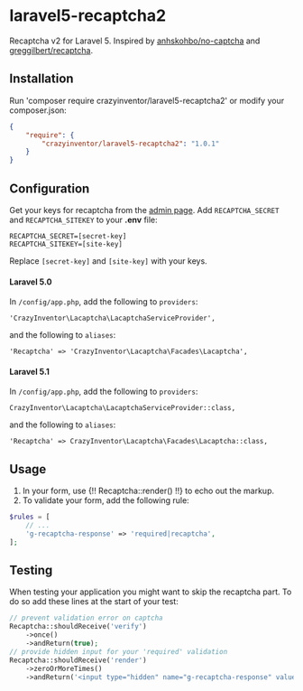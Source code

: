 # laravel5-recaptcha2

Recaptcha v2 for Laravel 5. Inspired by [anhskohbo/no-captcha](https://github.com/anhskohbo/no-captcha) and [greggilbert/recaptcha](https://github.com/greggilbert/recaptcha).

## Installation

Run 'composer require crazyinventor/laravel5-recaptcha2' or modify your composer.json:
```json
{
    "require": {
        "crazyinventor/laravel5-recaptcha2": "1.0.1"
    }
}
```

## Configuration

Get your keys for recaptcha from the [admin page](https://www.google.com/recaptcha/admin#list). Add `RECAPTCHA_SECRET` and `RECAPTCHA_SITEKEY` to your **.env** file:
```
RECAPTCHA_SECRET=[secret-key]
RECAPTCHA_SITEKEY=[site-key]
```
Replace `[secret-key]` and `[site-key]` with your keys.

#### Laravel 5.0

In `/config/app.php`, add the following to `providers`:
```
'CrazyInventor\Lacaptcha\LacaptchaServiceProvider',
```
and the following to `aliases`:
```
'Recaptcha' => 'CrazyInventor\Lacaptcha\Facades\Lacaptcha',
```

#### Laravel 5.1

In `/config/app.php`, add the following to `providers`:
```
CrazyInventor\Lacaptcha\LacaptchaServiceProvider::class,
```
and the following to `aliases`:
```
'Recaptcha' => CrazyInventor\Lacaptcha\Facades\Lacaptcha::class,
```

## Usage

1. In your form, use {!! Recaptcha::render() !!} to echo out the markup.
2. To validate your form, add the following rule:
```php
$rules = [
    // ...
    'g-recaptcha-response' => 'required|recaptcha',
];
```

## Testing

When testing your application you might want to skip the recaptcha part. To do so add these lines at the start of your test:
```php
// prevent validation error on captcha
Recaptcha::shouldReceive('verify')
    ->once()
    ->andReturn(true);
// provide hidden input for your 'required' validation
Recaptcha::shouldReceive('render')
    ->zeroOrMoreTimes()
    ->andReturn('<input type="hidden" name="g-recaptcha-response" value="1" />');
```
